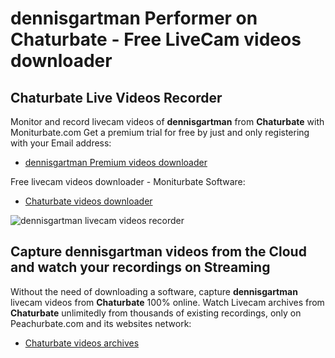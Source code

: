# dennisgartman Performer on Chaturbate - Free LiveCam videos downloader

## Chaturbate Live Videos Recorder

Monitor and record livecam videos of **dennisgartman** from **Chaturbate** with Moniturbate.com
Get a premium trial for free by just and only registering with your Email address:
* [dennisgartman Premium videos downloader](https://moniturbate.com/request-demo-licence-key.html)

Free livecam videos downloader - Moniturbate Software:
* [Chaturbate videos downloader](https://moniturbate.com/moniturbate-download-software.html)

![dennisgartman livecam videos recorder](https://peachurnet.com/templates/moniturbate-software.png)


## Capture dennisgartman videos from the Cloud and watch your recordings on Streaming

Without the need of downloading a software, capture **dennisgartman** livecam videos from **Chaturbate** 100% online.
Watch Livecam archives from **Chaturbate** unlimitedly from thousands of existing recordings, only on Peachurbate.com and its websites network:
* [Chaturbate videos archives](https://peachurnet.com/)